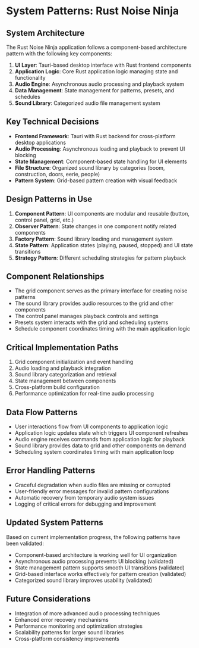 # System Patterns: Rust Noise Ninja

## System Architecture

The Rust Noise Ninja application follows a component-based architecture pattern with the following key components:

1. **UI Layer**: Tauri-based desktop interface with Rust frontend components
2. **Application Logic**: Core Rust application logic managing state and functionality
3. **Audio Engine**: Asynchronous audio processing and playback system
4. **Data Management**: State management for patterns, presets, and schedules
5. **Sound Library**: Categorized audio file management system

## Key Technical Decisions

-   **Frontend Framework**: Tauri with Rust backend for cross-platform desktop applications
-   **Audio Processing**: Asynchronous loading and playback to prevent UI blocking
-   **State Management**: Component-based state handling for UI elements
-   **File Structure**: Organized sound library by categories (boom, construction, doors, eerie, people)
-   **Pattern System**: Grid-based pattern creation with visual feedback

## Design Patterns in Use

1. **Component Pattern**: UI components are modular and reusable (button, control panel, grid, etc.)
2. **Observer Pattern**: State changes in one component notify related components
3. **Factory Pattern**: Sound library loading and management system
4. **State Pattern**: Application states (playing, paused, stopped) and UI state transitions
5. **Strategy Pattern**: Different scheduling strategies for pattern playback

## Component Relationships

-   The grid component serves as the primary interface for creating noise patterns
-   The sound library provides audio resources to the grid and other components
-   The control panel manages playback controls and settings
-   Presets system interacts with the grid and scheduling systems
-   Schedule component coordinates timing with the main application logic

## Critical Implementation Paths

1. Grid component initialization and event handling
2. Audio loading and playback integration
3. Sound library categorization and retrieval
4. State management between components
5. Cross-platform build configuration
6. Performance optimization for real-time audio processing

## Data Flow Patterns

-   User interactions flow from UI components to application logic
-   Application logic updates state which triggers UI component refreshes
-   Audio engine receives commands from application logic for playback
-   Sound library provides data to grid and other components on demand
-   Scheduling system coordinates timing with main application loop

## Error Handling Patterns

-   Graceful degradation when audio files are missing or corrupted
-   User-friendly error messages for invalid pattern configurations
-   Automatic recovery from temporary audio system issues
-   Logging of critical errors for debugging and improvement

## Updated System Patterns

Based on current implementation progress, the following patterns have been validated:

-   Component-based architecture is working well for UI organization
-   Asynchronous audio processing prevents UI blocking (validated)
-   State management pattern supports smooth UI transitions (validated)
-   Grid-based interface works effectively for pattern creation (validated)
-   Categorized sound library improves usability (validated)

## Future Considerations

-   Integration of more advanced audio processing techniques
-   Enhanced error recovery mechanisms
-   Performance monitoring and optimization strategies
-   Scalability patterns for larger sound libraries
-   Cross-platform consistency improvements
